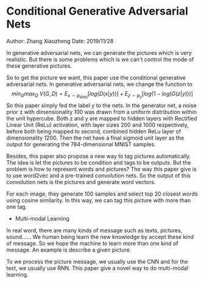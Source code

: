 # Conditional Generative Adversarial Nets

Author: Zhang Xiaozheng Date: 2019/11/28

In generative adversarial nets, we can generate the pictures which is very realistic. But there is some problems which is we can't control the mode of these generative pictures. 

So to get the picture we want, this paper use the conditional generative adversarial nets. In generative adversarial nets, we change the function to
$$
min_Gmax_D \   V(G,D)=E_{x\sim p_{data}}[log(D(x|y))]+E_{z\sim p_z}[log(1-log(G(z|y)))]
$$
So this paper simply fed the label *y* to the nets. In the generator net, a noise prior z with dimensionality 100 was drawn from a uniform distribution within the unit hypercube. Both z and y are mapped to hidden layers with Rectified Linear Unit (ReLu) activation, with layer sizes 200 and 1000 respectively, before both being mapped to second, combined hidden ReLu layer of dimensionality 1200. Then the net have a final sigmoid unit layer as the output for generating the 784-dimensional MNIST samples.

Besides, this paper also propose a new way to tag pictures automatically. The idea is let the pictures to be condition and tags to be outputs. But the problem is how to represent words and pictures? The way this paper give is to use word2vec and a pre-trained convolution nets. So the output of this convolution nets is the pictures and generate word vectors.

For each image, they generate 100 samples and select top 20 closest words using cosine similarity. In this way, we can tag this picture with more than one tag. 

- Multi-modal Learning

In real word, there are many kinds of message such as texts, pictures, sound...... We human being learn the new knowledge by accept these kind of message. So we hope the machine to learn more than one kind of message. An example is describe a given picture. 

To we process the picture message, we usually use the CNN and for the text, we usually use RNN. This paper give a novel way to do multi-modal learning.